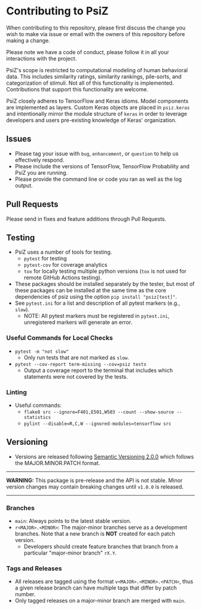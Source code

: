 # Contributing to PsiZ

When contributing to this repository, please first discuss the change you wish to make via issue or email with the owners of this repository before making a change.

Please note we have a code of conduct, please follow it in all your interactions with the project.

PsiZ's scope is restricted to computational modeling of human behavioral data. This includes similarity ratings, similarity rankings, pile-sorts, and categorization of stimuli. Not all of this functionality is implemented. Contributions that support this functionality are welcome.

PsiZ closely adheres to TensorFlow and Keras idioms. Model components are implemented as layers. Custom Keras objects are placed in `psiz.keras` and intentionally mirror the module structure of `keras` in order to leverage developers and users pre-existing knowledge of Keras' organization.

## Issues

* Please tag your issue with `bug`, `enhancement`, or `question` to help us effectively respond.
* Please include the versions of TensorFlow, TensorFlow Probability and PsiZ you are running.
* Please provide the command line or code you ran as well as the log output.

## Pull Requests

Please send in fixes and feature additions through Pull Requests.

## Testing

* PsiZ uses a number of tools for testing.
    * `pytest` for testing
    * `pytest-cov` for coverage analytics
    * `tox` for locally testing multiple python versions (`tox` is not used for remote GitHub Actions testing).
* These packages should be installed separately by the tester, but most of these packages can be installed at the same time as the core dependencies of psiz using the option `pip install "psiz[test]"`.
* See `pytest.ini` for a list and description of all pytest markers (e.g., `slow`).
    * NOTE: All pytest markers must be registered in `pytest.ini`, unregistered markers will generate an error.

### Useful Commands for Local Checks
* `pytest -m "not slow"`
    * Only run tests that are not marked as `slow`.
* `pytest --cov-report term-missing --cov=psiz tests`
    * Output a coverage report to the terminal that includes which statements were not covered by the tests.

### Linting
* Useful commands:
    * `flake8 src --ignore=F401,E501,W503 --count --show-source --statistics`
    * `pylint --disable=R,C,W --ignored-modules=tensorflow src`

## Versioning
* Versions are released following [Semantic Versioning 2.0.0](https://semver.org/) which follows the MAJOR.MINOR.PATCH format.

---
**WARNING:** This package is pre-release and the API is not stable. Minor version changes may contain breaking changes until `v1.0.0` is released.

---

### Branches
* `main`: Always points to the latest stable version.
* `r<MAJOR>.<MINOR>`: The major-minor branches serve as a development branches. Note that a new branch is **NOT** created for each patch version.
    * Developers should create feature branches that branch from a particular "major-minor branch" `rX.Y`. 

### Tags and Releases
* All releases are tagged using the format `v<MAJOR>.<MINOR>.<PATCH>`, thus a given release branch can have multiple tags that differ by patch number.
* Only tagged releases on a major-minor branch are merged with `main`.
